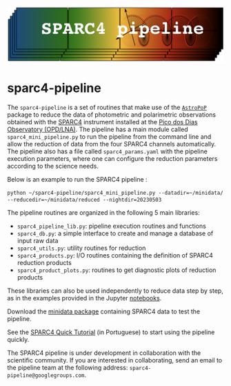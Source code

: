 ![Alt text](Figures/sparc4-pipeline-logo.png?raw=true "Title")
# sparc4-pipeline

The `sparc4-pipeline` is a set of routines that make use of the [`AstroPoP`](https://github.com/juliotux/astropop) package to reduce the data of photometric and polarimetric observations obtained with the [SPARC4](https://ui.adsabs.harvard.edu/abs/2012AIPC.1429..252R/abstract) instrument installed at the [Pico dos Dias Observatory (OPD/LNA)](https://www.gov.br/lna/pt-br/composicao-1/coast/obs/opd). The pipeline has a main module called `sparc4_mini_pipeline.py` to run the pipeline from the command line and allow the reduction of data from the four SPARC4 channels automatically. The pipeline also has a file called `sparc4_params.yaml` with the pipeline execution parameters, where one can configure the reduction parameters according to the science needs. 

Below is an example to run the SPARC4 pipeline :

```
python ~/sparc4-pipeline/sparc4_mini_pipeline.py --datadir=~/minidata/ --reducedir=~/minidata/reduced --nightdir=20230503
```

The pipeline routines are organized in the following 5 main libraries:

* `sparc4_pipeline_lib.py`: pipeline execution routines and functions
* `sparc4_db.py`: a simple interface to create and manage a database of input raw data 
* `sparc4_utils.py`: utility routines for reduction
* `sparc4_products.py`: I/O routines containing the definition of SPARC4 reduction products
* `sparc4_product_plots.py`: routines to get diagnostic plots of reduction products

These libraries can also be used independently to reduce data step by step, as in the examples provided in the Jupyter [notebooks](https://github.com/edermartioli/sparc4-pipeline/tree/main/notebooks).

Download the [minidata package](https://drive.google.com/file/d/1wixhMG6X9_kpQ95CSTi2H2wGlbZrklzM/view?usp=drive_link) containing SPARC4 data to test the pipeline.

See the [SPARC4 Quick Tutorial](https://github.com/edermartioli/sparc4-pipeline/blob/main/Manual%20da%20SPARC4%20Pipeline.pdf) (in Portuguese) to start using the pipeline quickly.

The SPARC4 pipeline is under development in collaboration with the scientific community. If you are interested in collaborating, send an email to the pipeline team at the following address: `sparc4-pipeline@googlegroups.com`.
